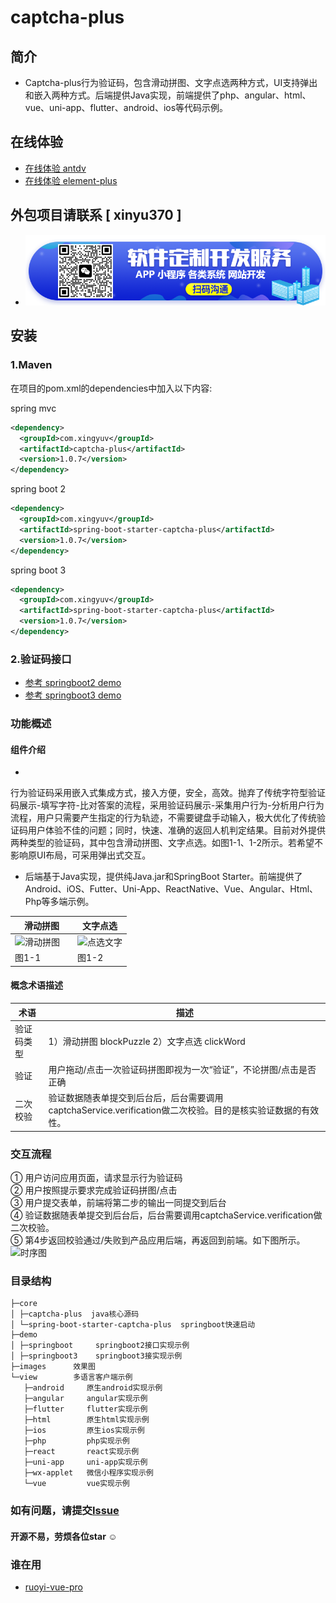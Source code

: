 # captcha-plus

## 简介

* Captcha-plus行为验证码，包含滑动拼图、文字点选两种方式，UI支持弹出和嵌入两种方式。后端提供Java实现，前端提供了php、angular、html、vue、uni-app、flutter、android、ios等代码示例。

## 在线体验

- [在线体验 antdv](https://gitee.com/xingyuv/yudao-ui-admin-vben/)
- [在线体验 element-plus](https://gitee.com/xingyuv/yudao-ui-admin-vue3/)

## 外包项目请联系 [ xinyu370 ]

- ![alt 定制开发](./images/wx2.png)

## 安装

### 1.Maven

在项目的pom.xml的dependencies中加入以下内容:

spring mvc

``` xml
<dependency>
  <groupId>com.xingyuv</groupId>
  <artifactId>captcha-plus</artifactId>
  <version>1.0.7</version>
</dependency>
```

spring boot 2

``` xml
<dependency>
  <groupId>com.xingyuv</groupId>
  <artifactId>spring-boot-starter-captcha-plus</artifactId>
  <version>1.0.7</version>
</dependency>
```

spring boot 3

``` xml
<dependency>
  <groupId>com.xingyuv</groupId>
  <artifactId>spring-boot-starter-captcha-plus</artifactId>
  <version>1.0.7</version>
</dependency>
```

### 2.验证码接口

- [参考 springboot2 demo](./demo/springboot.java)
- [参考 springboot3 demo](./demo/springboot3.java)

### 功能概述

#### 组件介绍

*
行为验证码采用嵌入式集成方式，接入方便，安全，高效。抛弃了传统字符型验证码展示-填写字符-比对答案的流程，采用验证码展示-采集用户行为-分析用户行为流程，用户只需要产生指定的行为轨迹，不需要键盘手动输入，极大优化了传统验证码用户体验不佳的问题；同时，快速、准确的返回人机判定结果。目前对外提供两种类型的验证码，其中包含滑动拼图、文字点选。如图1-1、1-2所示。若希望不影响原UI布局，可采用弹出式交互。<br>
* 后端基于Java实现，提供纯Java.jar和SpringBoot
  Starter。前端提供了Android、iOS、Futter、Uni-App、ReactNative、Vue、Angular、Html、Php等多端示例。<br>

| 滑动拼图                                                                  | 文字点选                                                            |
|-----------------------------------------------------------------------|-----------------------------------------------------------------|
| ![滑动拼图](images/%E6%BB%91%E5%8A%A8%E6%8B%BC%E5%9B%BE.gif "滑动拼图")&emsp; | ![点选文字](images/%E7%82%B9%E9%80%89%E6%96%87%E5%AD%97.gif "点选文字") |
| 图1-1                                                                  | 图1-2                                                            |

#### 概念术语描述

| 术语    | 描述                                                                  |
|-------|---------------------------------------------------------------------|
| 验证码类型 | 1）滑动拼图 blockPuzzle  2）文字点选 clickWord                                |
| 验证    | 用户拖动/点击一次验证码拼图即视为一次“验证”，不论拼图/点击是否正确                                 |
| 二次校验  | 验证数据随表单提交到后台后，后台需要调用captchaService.verification做二次校验。目的是核实验证数据的有效性。 |

### 交互流程

① 用户访问应用页面，请求显示行为验证码<br>
② 用户按照提示要求完成验证码拼图/点击<br>
③ 用户提交表单，前端将第二步的输出一同提交到后台<br>
④ 验证数据随表单提交到后台后，后台需要调用captchaService.verification做二次校验。<br>
⑤ 第4步返回校验通过/失败到产品应用后端，再返回到前端。如下图所示。
![时序图](view/vue/static/shixu.png "时序图")

### 目录结构

```
├─core
│ ├─captcha-plus  java核心源码
│ └─spring-boot-starter-captcha-plus  springboot快速启动
├─demo
│ ├─springboot     springboot2接口实现示例
│ ├─springboot3    springboot3接实现示例
├─images      效果图
└─view        多语言客户端示例
   ├─android     原生android实现示例
   ├─angular     angular实现示例
   ├─flutter     flutter实现示例
   ├─html        原生html实现示例
   ├─ios         原生ios实现示例
   ├─php         php实现示例
   ├─react       react实现示例
   ├─uni-app     uni-app实现示例
   ├─wx-applet   微信小程序实现示例
   └─vue         vue实现示例
```

### 如有问题，请提交[Issue](https://gitee.com/xingyuv/captcha-plus/issues)

#### 开源不易，劳烦各位star ☺

### 谁在用

- [ruoyi-vue-pro](https://gitee.com/zhijiantianya/ruoyi-vue-pro)


